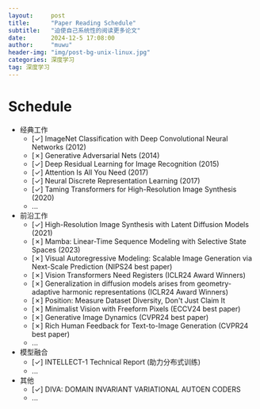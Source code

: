 ```yaml
---
layout:     post
title:      "Paper Reading Schedule"
subtitle:   "迫使自己系统性的阅读更多论文"
date:       2024-12-5 17:08:00
author:     "muwu"
header-img: "img/post-bg-unix-linux.jpg"
categories: 深度学习
tag: 深度学习
---
```


# Schedule

* 经典工作
  * [✓] ImageNet Classification with Deep Convolutional Neural Networks (2012)
  * [✗] Generative Adversarial Nets (2014)
  * [✓] Deep Residual Learning for Image Recognition (2015)
  * [✓] Attention Is All You Need (2017)
  * [✓] Neural Discrete Representation Learning (2017)
  * [✓] Taming Transformers for High-Resolution Image Synthesis (2020)
  * ...
* 前沿工作
  * [✓] High-Resolution Image Synthesis with Latent Diffusion Models (2021)
  * [✗] Mamba: Linear-Time Sequence Modeling with Selective State Spaces (2023)
  * [✗] Visual Autoregressive Modeling: Scalable Image Generation via Next-Scale Prediction (NIPS24 best paper)
  * [✗] Vision Transformers Need Registers (ICLR24 Award Winners)
  * [✗] Generalization in diffusion models arises from geometry-adaptive harmonic representations (ICLR24 Award Winners)
  * [✗] Position: Measure Dataset Diversity, Don't Just Claim It
  * [✗] Minimalist Vision with Freeform Pixels (ECCV24 best paper)
  * [✗] Generative Image Dynamics (CVPR24 best paper)
  * [✗] Rich Human Feedback for Text-to-Image Generation (CVPR24 best paper)
  * ...
* 模型融合
  * [✓]  INTELLECT-1 Technical Report (助力分布式训练)
  * ...
* 其他
  * [✓] DIVA: DOMAIN INVARIANT VARIATIONAL AUTOEN CODERS
  * ...




